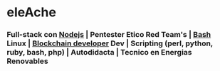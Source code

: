 # eleAche

### Full-stack con [Nodejs](https://nodejs.org) | Pentester Etico Red Team's | [Bash](https://github.com/LuisHDeAvila/pro-cuervo) Linux | [Blockchain developer](https://github.com/LuisHDeAvila/inv-aplicacion-descentralizada-solidity) Dev | Scripting (perl, python, ruby, bash, php) | Autodidacta | Tecnico en Energias Renovables 

